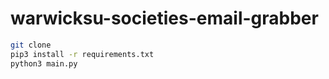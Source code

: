 # warwicksu-societies-email-grabber
 
```sh
git clone
pip3 install -r requirements.txt
python3 main.py
```
